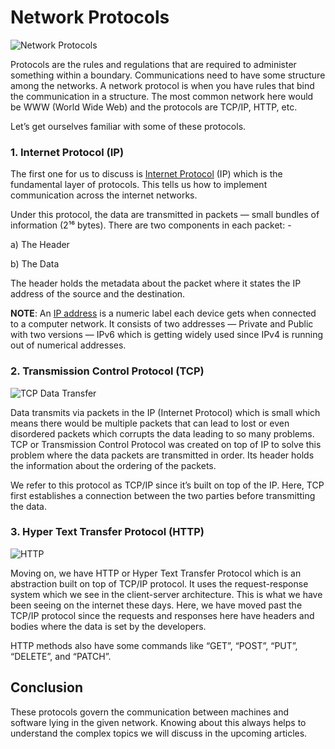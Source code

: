 # Network Protocols

![Network Protocols](https://miro.medium.com/max/720/1*if-dJwDaMHtGxU8CnEvxSg.jpeg)

Protocols are the rules and regulations that are required to administer something within a boundary. Communications need to have some structure among the networks. A network protocol is when you have rules that bind the communication in a structure. The most common network here would be WWW (World Wide Web) and the protocols are TCP/IP, HTTP, etc.

Let’s get ourselves familiar with some of these protocols.

### 1. Internet Protocol (IP)

The first one for us to discuss is [Internet Protocol](https://github.com/pragyaasapkota/System-Design-Concepts/tree/master/Internet%20Protocol) (IP) which is the fundamental layer of protocols. This tells us how to implement communication across the internet networks.

Under this protocol, the data are transmitted in packets — small bundles of information (2¹⁶ bytes). There are two components in each packet: -

a) The Header

b) The Data

The header holds the metadata about the packet where it states the IP address of the source and the destination.

**NOTE**: An [IP address](https://github.com/pragyaasapkota/System-Design-Concepts/tree/master/Internet%20Protocol) is a numeric label each device gets when connected to a computer network. It consists of two addresses — Private and Public with two versions — IPv6 which is getting widely used since IPv4 is running out of numerical addresses.

### 2. Transmission Control Protocol (TCP)

![TCP Data Transfer](https://miro.medium.com/max/720/1*RiJJoBPYCHCa7Iteeh-19A.jpeg)

Data transmits via packets in the IP (Internet Protocol) which is small which means there would be multiple packets that can lead to lost or even disordered packets which corrupts the data leading to so many problems. TCP or Transmission Control Protocol was created on top of IP to solve this problem where the data packets are transmitted in order. Its header holds the information about the ordering of the packets.

We refer to this protocol as TCP/IP since it’s built on top of the IP. Here, TCP first establishes a connection between the two parties before transmitting the data.

### 3. Hyper Text Transfer Protocol (HTTP)

![HTTP](https://miro.medium.com/max/720/1*EaoOXBisyZ46M6dLxco76w.jpeg)

Moving on, we have HTTP or Hyper Text Transfer Protocol which is an abstraction built on top of TCP/IP protocol. It uses the request-response system which we see in the client-server architecture. This is what we have been seeing on the internet these days. Here, we have moved past the TCP/IP protocol since the requests and responses here have headers and bodies where the data is set by the developers.

HTTP methods also have some commands like “GET”, “POST”, “PUT”, “DELETE”, and “PATCH”.

## Conclusion

These protocols govern the communication between machines and software lying in the given network. Knowing about this always helps to understand the complex topics we will discuss in the upcoming articles.
